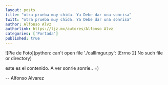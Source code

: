 ```yaml
---
layout: posts
title: "otra prueba muy chida. Ya Debe dar una sonrisa"
twitt: "otra prueba muy chida. Ya Debe dar una sonrisa"
author: Alfonso Alvz
authorlink: https://ljz.mx/autores/Alfonso Alvz
categories: ['Portada']
published: true
---
```

![Pie de Foto](python: can't open file './callImgur.py': [Errno 2] No such file or directory)

este es el contenido.
A ver sonrie sonríe.. =)

-- 
Alfonso Alvarez

